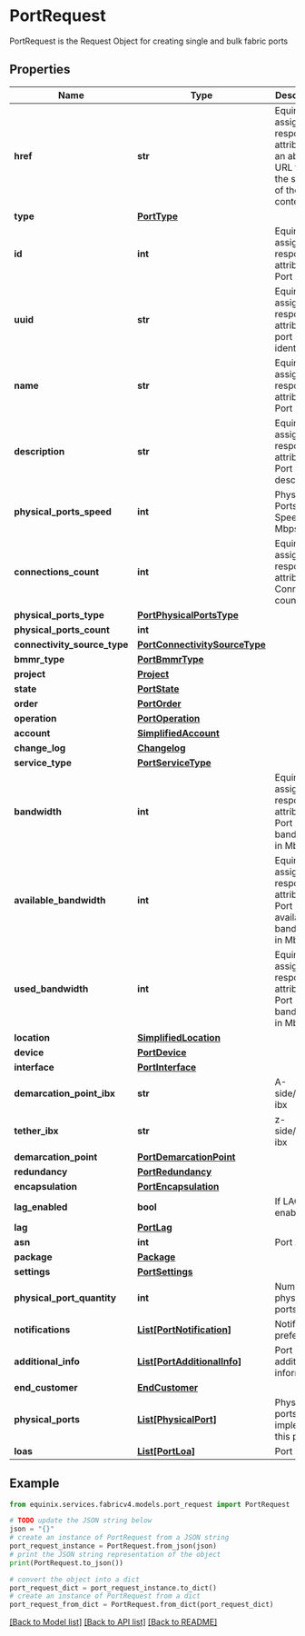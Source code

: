 # PortRequest

PortRequest is the Request Object for creating single and bulk fabric ports

## Properties

Name | Type | Description | Notes
------------ | ------------- | ------------- | -------------
**href** | **str** | Equinix assigned response attribute for an absolute URL that is the subject of the link&#39;s context. | [optional] [readonly] 
**type** | [**PortType**](PortType.md) |  | 
**id** | **int** | Equinix assigned response attribute for Port Id | [optional] 
**uuid** | **str** | Equinix assigned response attribute for  port identifier | [optional] 
**name** | **str** | Equinix assigned response attribute for Port name | [optional] 
**description** | **str** | Equinix assigned response attribute for Port description | [optional] 
**physical_ports_speed** | **int** | Physical Ports Speed in Mbps | 
**connections_count** | **int** | Equinix assigned response attribute for Connection count | [optional] 
**physical_ports_type** | [**PortPhysicalPortsType**](PortPhysicalPortsType.md) |  | 
**physical_ports_count** | **int** |  | [optional] 
**connectivity_source_type** | [**PortConnectivitySourceType**](PortConnectivitySourceType.md) |  | 
**bmmr_type** | [**PortBmmrType**](PortBmmrType.md) |  | [optional] 
**project** | [**Project**](Project.md) |  | [optional] 
**state** | [**PortState**](PortState.md) |  | [optional] 
**order** | [**PortOrder**](PortOrder.md) |  | [optional] 
**operation** | [**PortOperation**](PortOperation.md) |  | [optional] 
**account** | [**SimplifiedAccount**](SimplifiedAccount.md) |  | 
**change_log** | [**Changelog**](Changelog.md) |  | [optional] 
**service_type** | [**PortServiceType**](PortServiceType.md) |  | [optional] 
**bandwidth** | **int** | Equinix assigned response attribute for Port bandwidth in Mbps | [optional] 
**available_bandwidth** | **int** | Equinix assigned response attribute for Port available bandwidth in Mbps | [optional] 
**used_bandwidth** | **int** | Equinix assigned response attribute for Port used bandwidth in Mbps | [optional] 
**location** | [**SimplifiedLocation**](SimplifiedLocation.md) |  | 
**device** | [**PortDevice**](PortDevice.md) |  | [optional] 
**interface** | [**PortInterface**](PortInterface.md) |  | [optional] 
**demarcation_point_ibx** | **str** | A-side/Equinix ibx | [optional] 
**tether_ibx** | **str** | z-side/Equinix ibx | [optional] 
**demarcation_point** | [**PortDemarcationPoint**](PortDemarcationPoint.md) |  | [optional] 
**redundancy** | [**PortRedundancy**](PortRedundancy.md) |  | [optional] 
**encapsulation** | [**PortEncapsulation**](PortEncapsulation.md) |  | 
**lag_enabled** | **bool** | If LAG enabled | [optional] 
**lag** | [**PortLag**](PortLag.md) |  | [optional] 
**asn** | **int** | Port ASN | [optional] 
**package** | [**Package**](Package.md) |  | [optional] 
**settings** | [**PortSettings**](PortSettings.md) |  | 
**physical_port_quantity** | **int** | Number of physical ports | [optional] 
**notifications** | [**List[PortNotification]**](PortNotification.md) | Notification preferences | [optional] 
**additional_info** | [**List[PortAdditionalInfo]**](PortAdditionalInfo.md) | Port additional information | [optional] 
**end_customer** | [**EndCustomer**](EndCustomer.md) |  | [optional] 
**physical_ports** | [**List[PhysicalPort]**](PhysicalPort.md) | Physical ports that implement this port | [optional] 
**loas** | [**List[PortLoa]**](PortLoa.md) | Port Loas | [optional] 

## Example

```python
from equinix.services.fabricv4.models.port_request import PortRequest

# TODO update the JSON string below
json = "{}"
# create an instance of PortRequest from a JSON string
port_request_instance = PortRequest.from_json(json)
# print the JSON string representation of the object
print(PortRequest.to_json())

# convert the object into a dict
port_request_dict = port_request_instance.to_dict()
# create an instance of PortRequest from a dict
port_request_from_dict = PortRequest.from_dict(port_request_dict)
```
[[Back to Model list]](../README.md#documentation-for-models) [[Back to API list]](../README.md#documentation-for-api-endpoints) [[Back to README]](../README.md)


